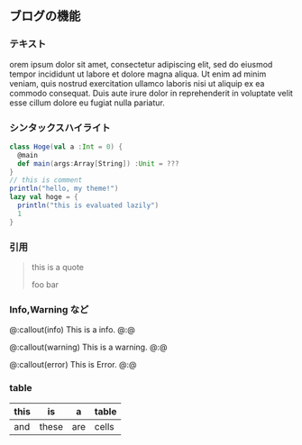 ## ブログの機能

### テキスト

orem ipsum dolor sit amet, consectetur adipiscing elit, sed do eiusmod tempor incididunt ut labore et dolore magna aliqua. Ut enim ad minim veniam, quis nostrud exercitation ullamco laboris nisi ut aliquip ex ea commodo consequat. Duis aute irure dolor in reprehenderit in voluptate velit esse cillum dolore eu fugiat nulla pariatur. 

### シンタックスハイライト

```scala
class Hoge(val a :Int = 0) {
  @main
  def main(args:Array[String]) :Unit = ???
}
// this is comment
println("hello, my theme!")
lazy val hoge = {
  println("this is evaluated lazily")
  1
}
```

### 引用

> this is a quote
>
> foo bar


### Info,Warning など


@:callout(info)
This is a info.
@:@

@:callout(warning)
This is a warning.
@:@

@:callout(error)
This is Error.
@:@


### table

|this | is | a | table|
|---|---|---|---|
|and | these| are|cells|


